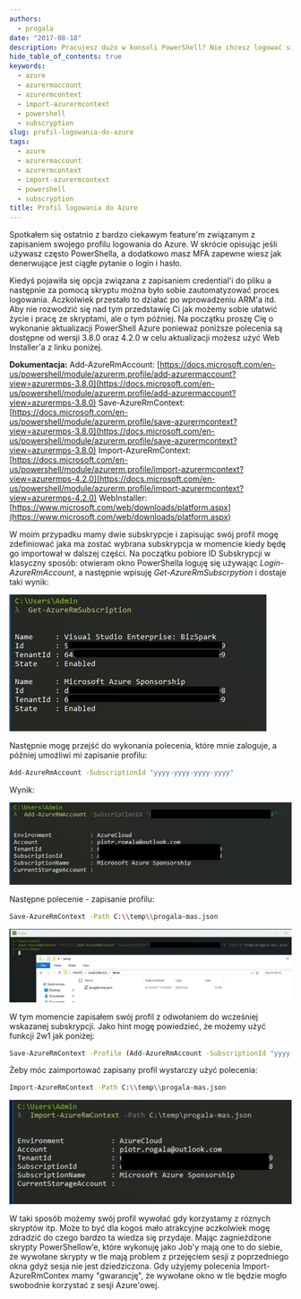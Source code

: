 ```yaml
---
authors:
  - progala
date: "2017-08-18"
description: Pracujesz dużo w konsoli PowerShell? Nie chcesz logować się co chwilę? Wykorzystaj plik z kontekstem, który ułatwi Ci pracę z konsolą!
hide_table_of_contents: true
keywords:
  - azure
  - azurermaccount
  - azurermcontext
  - import-azurermcontext
  - powershell
  - subscryption
slug: profil-logowania-do-azure
tags:
  - azure
  - azurermaccount
  - azurermcontext
  - import-azurermcontext
  - powershell
  - subscryption
title: Profil logowania do Azure
---
```


Spotkałem się ostatnio z bardzo ciekawym feature'm związanym z zapisaniem swojego profilu logowania do Azure. W skrócie opisując jeśli używasz często PowerShella, a dodatkowo masz MFA zapewne wiesz jak denerwujące jest ciągłe pytanie o login i hasło.

<!-- truncate -->

Kiedyś pojawiła się opcja związana z zapisaniem credential'i do pliku a następnie za pomocą skryptu można było sobie zautomatyzować proces logowania. Aczkolwiek przestało to działać po wprowadzeniu ARM'a itd. Aby nie rozwodzić się nad tym przedstawię Ci jak możemy sobie ułatwić życie i pracę ze skryptami, ale o tym później. Na początku proszę Cię o wykonanie aktualizacji PowerShell Azure ponieważ poniższe polecenia są dostępne od wersji 3.8.0 oraz 4.2.0 w celu aktualizacji możesz użyć Web Installer'a z linku poniżej.

**Dokumentacja:** Add-AzureRmAccount: [https://docs.microsoft.com/en-us/powershell/module/azurerm.profile/add-azurermaccount?view=azurermps-3.8.0](https://docs.microsoft.com/en-us/powershell/module/azurerm.profile/add-azurermaccount?view=azurermps-3.8.0) Save-AzureRmContext: [https://docs.microsoft.com/en-us/powershell/module/azurerm.profile/save-azurermcontext?view=azurermps-3.8.0](https://docs.microsoft.com/en-us/powershell/module/azurerm.profile/save-azurermcontext?view=azurermps-3.8.0) Import-AzureRmContext: [https://docs.microsoft.com/en-us/powershell/module/azurerm.profile/import-azurermcontext?view=azurermps-4.2.0](https://docs.microsoft.com/en-us/powershell/module/azurerm.profile/import-azurermcontext?view=azurermps-4.2.0) WebInstaller: [https://www.microsoft.com/web/downloads/platform.aspx](https://www.microsoft.com/web/downloads/platform.aspx)

<!--truncate-->

W moim przypadku mamy dwie subskrypcje i zapisując swój profil mogę zdefiniować jaka ma zostać wybrana subskrypcja w momencie kiedy będę go importował w dalszej części. Na początku pobiore ID Subskrypcji w klasyczny sposób: otwieram okno PowerShella loguję się używając _Login-AzureRmAccount_, a następnie wpisuję _Get-AzureRmSubscrpytion_ i dostaje taki wynik:

![](images/loginazure1.jpg)

Następnie mogę przejść do wykonania polecenia, które mnie zaloguje, a później umożliwi mi zapisanie profilu:

```sh
Add-AzureRmAccount -SubscriptionId "yyyy-yyyy-yyyy-yyyy"

```

Wynik:

![](images/loginazure2.jpg)

Następne polecenie - zapisanie profilu:

```sh
Save-AzureRmContext -Path C:\\temp\\progala-mas.json

```

![](images/loginazure3.jpg)

W tym momencie zapisałem swój profil z odwołaniem do wcześniej wskazanej subskrypcji. Jako hint mogę powiedzieć, że możemy użyć funkcji 2w1 jak poniżej:

```sh
Save-AzureRmContext -Profile (Add-AzureRmAccount -SubscriptionId "yyyy-yyyy-yyyy-yyyy") -Path C:\\temp\\progala-mas.json

```

Żeby móc zaimportować zapisany profil wystarczy użyć polecenia:

```sh
Import-AzureRmContext -Path C:\\temp\\progala-mas.json

```

![](images/loginazure4.jpg)

W taki sposób możemy swój profil wywołać gdy korzystamy z róznych skryptów itp. Może to być dla kogoś mało atrakcyjne aczkolwiek mogę zdradzić do czego bardzo ta wiedza się przydaje. Mając zagnieżdżone skrypty PowerShellow’e, które wykonuję jako Job'y mają one to do siebie, że wywołane skrypty w tle mają problem z przejęciem sesji z poprzedniego okna gdyż sesja nie jest dziedziczona. Gdy użyjemy polecenia Import-AzureRmContex mamy "gwarancję", że wywołane okno w tle będzie mogło swobodnie korzystać z sesji Azure'owej.
